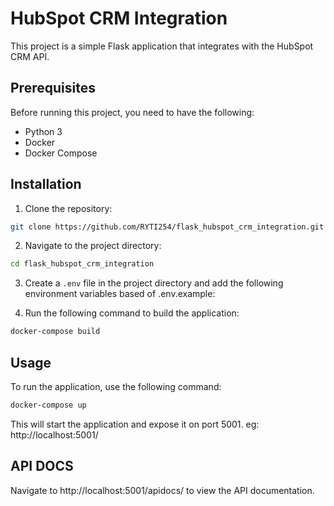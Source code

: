 # HubSpot CRM Integration

This project is a simple Flask application that integrates with the HubSpot CRM API.

## Prerequisites

Before running this project, you need to have the following:

- Python 3
- Docker
- Docker Compose

## Installation

1. Clone the repository:

```bash
git clone https://github.com/RYTI254/flask_hubspot_crm_integration.git
```

2. Navigate to the project directory:

```bash
cd flask_hubspot_crm_integration
```

3. Create a `.env` file in the project directory and add the following environment variables based of .env.example:

4. Run the following command to build the application:

```bash
docker-compose build
```

## Usage

To run the application, use the following command:

```bash
docker-compose up
```

This will start the application and expose it on port 5001. eg: http://localhost:5001/


## API DOCS 

Navigate to http://localhost:5001/apidocs/ to view the API documentation.

